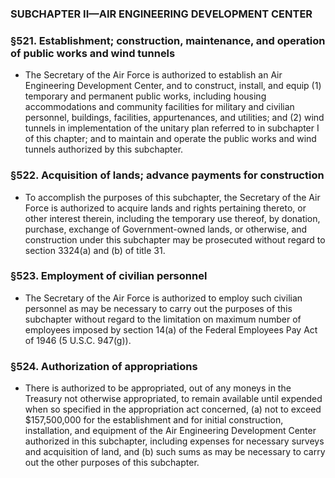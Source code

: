 ### SUBCHAPTER II—AIR ENGINEERING DEVELOPMENT CENTER

### §521. Establishment; construction, maintenance, and operation of public works and wind tunnels
* The Secretary of the Air Force is authorized to establish an Air Engineering Development Center, and to construct, install, and equip (1) temporary and permanent public works, including housing accommodations and community facilities for military and civilian personnel, buildings, facilities, appurtenances, and utilities; and (2) wind tunnels in implementation of the unitary plan referred to in subchapter I of this chapter; and to maintain and operate the public works and wind tunnels authorized by this subchapter.

### §522. Acquisition of lands; advance payments for construction
* To accomplish the purposes of this subchapter, the Secretary of the Air Force is authorized to acquire lands and rights pertaining thereto, or other interest therein, including the temporary use thereof, by donation, purchase, exchange of Government-owned lands, or otherwise, and construction under this subchapter may be prosecuted without regard to section 3324(a) and (b) of title 31.

### §523. Employment of civilian personnel
* The Secretary of the Air Force is authorized to employ such civilian personnel as may be necessary to carry out the purposes of this subchapter without regard to the limitation on maximum number of employees imposed by section 14(a) of the Federal Employees Pay Act of 1946 (5 U.S.C. 947(g)).

### §524. Authorization of appropriations
* There is authorized to be appropriated, out of any moneys in the Treasury not otherwise appropriated, to remain available until expended when so specified in the appropriation act concerned, (a) not to exceed $157,500,000 for the establishment and for initial construction, installation, and equipment of the Air Engineering Development Center authorized in this subchapter, including expenses for necessary surveys and acquisition of land, and (b) such sums as may be necessary to carry out the other purposes of this subchapter.